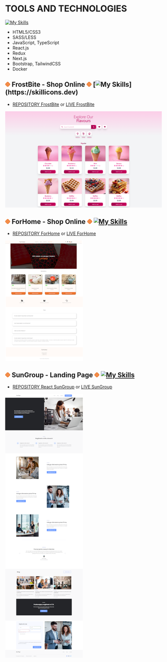 # TOOLS AND TECHNOLOGIES
[![My Skills](https://skillicons.dev/icons?i=html,css,sass,js,ts,react,redux,nextjs,bootstrap,tailwind,docker)](https://skillicons.dev)
-   HTML5/CSS3
-   SASS/LESS 
-   JavaScript, TypeScript 
-   React.js
-   Redux
-   Next.js
-   Bootstrap, TailwindCSS
-   Docker

## ![enter image description here](./Untitled.png) **FrostBite - Shop Online** ![enter image description here](./Untitled.png) [![My Skills](https://skillicons.dev/icons?i=react,ts,redux,tailwind,)](https://skillicons.dev)
-   [REPOSITORY FrostBite](https://github.com/MilaKropeczka/FrostBite/) or [LIVE FrostBite](https://milakropeczka.github.io/FrostBite/)

![enter image description here](./frostbite.png)

## ![enter image description here](./Untitled.png) **ForHome - Shop Online** ![enter image description here](./Untitled.png) [![My Skills](https://skillicons.dev/icons?i=react,ts,redux,bootstrap)](https://skillicons.dev)
-   [REPOSITORY ForHome](https://github.com/MilaKropeczka/ForHome-Shop-Online/) or [LIVE ForHome](https://milakropeczka.github.io/ForHome-Shop-Online/)

![enter image description here](./small2.png)

## ![enter image description here](./Untitled.png) **SunGroup - Landing Page** ![enter image description here](./Untitled.png) [![My Skills](https://skillicons.dev/icons?i=react)](https://skillicons.dev)
-   [REPOSITORY React SunGroup](https://github.com/MilaKropeczka/React-SunGroup) or [LIVE SunGroup](https://milakropeczka.github.io/React-SunGroup/)

![enter image description here](./songroup%20small.png)
